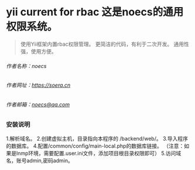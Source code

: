 # yii current for rbac 这是noecs的通用权限系统。
> 使用Yii框架内置rbac权限管理。
> 更简洁的代码，有利于二次开发。
> 通用性强，使用方便。

###### 作者名称：noecs
###### 作者网址：https://soera.cn
###### 作者邮箱：noecs@qq.com

### 安装说明
1.解析域名。
2.创建虚拟主机，目录指向本程序的 /backend/web/。
3.导入程序的数据库。
4.配置/common/config/main-local.php的数据库链接。
（注意：如果是lnmp环境，需要配置.user.ini文件，添加项目根目录权限即可）
5.访问域名，账号admin,密码admin。
